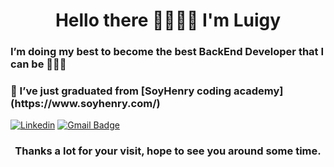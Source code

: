 
<h1 align="center">Hello there 🤜🏼🤛🏼 I'm Luigy</h1>
<h3 align="left">I’m doing my best to become the best BackEnd Developer that I can be 👨🏼‍💻</h3>
<h3 align="left">🤯 I’ve just graduated from [SoyHenry coding academy](https://www.soyhenry.com/) </h3>

[![Linkedin](https://img.shields.io/badge/LuisLuque-%231DA1F2.svg?style=for-the-badge&logo=Linkedin&logoColor=white)](https://www.linkedin.com/in/donlluque/) [![Gmail Badge](https://img.shields.io/badge/LuisLuque-D14836?style=for-the-badge&logo=gmail&logoColor=white&link=mailto:donlluque@gmail.com)](mailto:donlluque@gmail.com)

<h3 align="center">Thanks a lot for your visit, hope to see you around some time.</h3>
